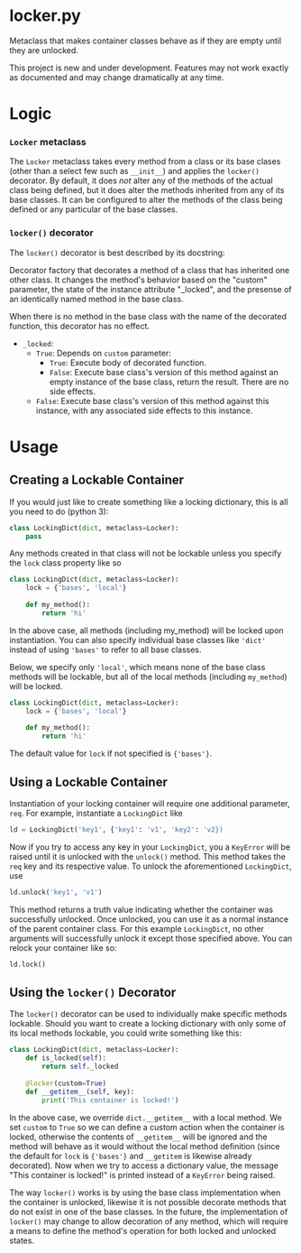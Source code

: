 # locker.py
Metaclass that makes container classes behave as if they are empty until they are unlocked.

This project is new and under development. Features may not work exactly as documented and may change dramatically at any time.

# Logic
### ```Locker``` metaclass
The ```Locker``` metaclass takes every method from a class or its base clases (other than a select few such as ```__init__```) and applies the ```locker()``` decorator. By default, it does _not_ alter any of the methods of the actual class being defined, but it does alter the methods inherited from any of its base classes. It can be configured to alter the methods of the class being defined or any particular of the base classes.
### ```locker()``` decorator
The ```locker()``` decorator is best described by its docstring:

Decorator factory that decorates a method of a class that has inherited
one other class. It changes the method's behavior based on the "custom"
parameter, the state of the instance attribute "_locked", and the presense
of an identically named method in the base class.

When there is no method in the base class with the name of the decorated
function, this decorator has no effect.

- ```_locked```:
    - ```True```: Depends on ```custom``` parameter:
        - ```True```: Execute body of decorated function.
        - ```False```: Execute base class's version of this method against an
               empty instance of the base class, return the result. There
               are no side effects.
    - ```False```: Execute base class's version of this method against this
           instance, with any associated side effects to this instance.


# Usage
## Creating a Lockable Container
If you would just like to create something like a locking dictionary, this is all you need to do (python 3):
```python
class LockingDict(dict, metaclass=Locker):
    pass
```
Any methods created in that class will not be lockable unless you specify the ```lock``` class property like so
```python
class LockingDict(dict, metaclass=Locker):
    lock = {'bases', 'local'}
    
    def my_method():
        return 'hi'
```
In the above case, all methods (including my_method) will be locked upon instantiation. You can also specify individual base classes like ```'dict'``` instead of using ```'bases'``` to refer to all base classes.

Below, we specify only ```'local'```, which means none of the base class methods will be lockable, but all of the local methods (including ```my_method```) will be locked.
```python
class LockingDict(dict, metaclass=Locker):
    lock = {'bases', 'local'}
    
    def my_method():
        return 'hi'
```
The default value for ```lock``` if not specified is ```{'bases'}```.

## Using a Lockable Container
Instantiation of your locking container will require one additional parameter, ```req```. For example, instantiate a ```LockingDict``` like
```python
ld = LockingDict('key1', {'key1': 'v1', 'key2': 'v2})
```
Now if you try to access any key in your ```LockingDict```, you a ```KeyError``` will be raised until it is unlocked with the ```unlock()``` method. This method takes the ```req``` key and its respective value. To unlock the aforementioned ```LockingDict```, use
```python
ld.unlock('key1', 'v1')
```
This method returns a truth value indicating whether the container was successfully unlocked. Once unlocked, you can use it as a normal instance of the parent container class. For this example ```LockingDict```, no other arguments will successfully unlock it except those specified above. You can relock your container like so:
```python
ld.lock()
```

## Using the ```locker()``` Decorator
The ```locker()``` decorator can be used to individually make specific methods lockable. Should you want to create a locking dictionary with only some of its local methods lockable, you could write something like this:
```python
class LockingDict(dict, metaclass=Locker):
    def is_locked(self):
        return self._locked
    
    @locker(custom=True)
    def __getitem__(self, key):
        print('This container is locked!')
```
In the above case, we override ```dict.__getitem__``` with a local method. We set ```custom``` to ```True``` so we can define a custom action when the container is locked, otherwise the contents of ```__getitem__``` will be ignored and the method will behave as it would without the local method definition (since the default for ```lock``` is ```{'bases'}``` and ```__getitem``` is likewise already decorated). Now when we try to access a dictionary value, the message "This container is locked!" is printed instead of a ```KeyError``` being raised.

The way ```locker()``` works is by using the base class implementation when the container is unlocked, likewise it is not possible decorate methods that do not exist in one of the base classes. In the future, the implementation of ```locker()``` may change to allow decoration of any method, which will require a means to define the method's operation for both locked and unlocked states.
